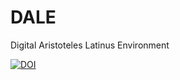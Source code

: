 # DALE
Digital Aristoteles Latinus Environment

[![DOI](https://zenodo.org/badge/598806687.svg)](https://zenodo.org/badge/latestdoi/598806687)

